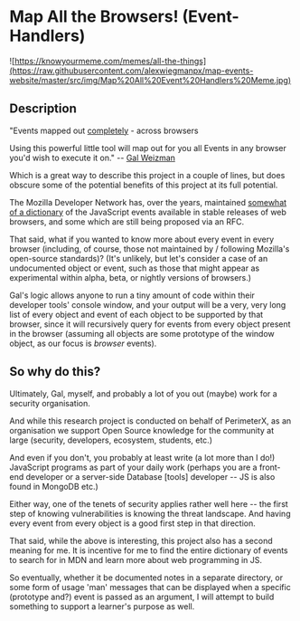 # Map All the Browsers! (Event-Handlers)

![https://knowyourmeme.com/memes/all-the-things](https://raw.githubusercontent.com/alexwiegmanpx/map-events-website/master/src/img/Map%20All%20Event%20Handlers%20Meme.jpg)

## Description

"Events mapped out [completely](https://perimeterx.github.io/map-events-website/) - across browsers

Using this powerful little tool will map out for you all Events in any browser you'd wish to execute it on." -- [Gal Weizman](https://weizman.github.io/)

Which is a great way to describe this project in a couple of lines, but does obscure some of the potential benefits of this project at its full potential.

The Mozilla Developer Network has, over the years, maintained [somewhat of a dictionary](https://developer.mozilla.org/en-US/docs/Web/API/Window) of the JavaScript events available in stable releases of web browsers, and some which are still being proposed via an RFC. 

That said, what if you wanted to know more about every event in every browser (including, of course, those not maintained by / following Mozilla's open-source standards)? (It's unlikely, but let's consider a case of an undocumented object or event, such as those that might appear as experimental within alpha, beta, or nightly versions of browsers.)

Gal's logic allows anyone to run a tiny amount of code within their developer tools' console window, and your output will be a very, very long list of every object and event of each object to be supported by that browser, since it will recursively query for events from every object present in the browser (assuming all objects are some prototype of the window object, as our focus is _browser_ events).

## So why do this?

Ultimately, Gal, myself, and probably a lot of you out (maybe) work for a security organisation.

And while this research project is conducted on behalf of PerimeterX, as an organisation we support Open Source knowledge for the community at large (security, developers, ecosystem, students, etc.)

And even if you don't, you probably at least write (a lot more than I do!) JavaScript programs as part of your daily work (perhaps you are a front-end developer or a server-side Database [tools] developer -- JS is also found in MongoDB etc.)

Either way, one of the tenets of security applies rather well here -- the first step of knowing vulnerabilities is knowing the threat landscape. And having every event from every object is a good first step in that direction.

That said, while the above is interesting, this project also has a second meaning for me. It is incentive for me to find the entire dictionary of events to search for in MDN and learn more about web programming in JS.

So eventually, whether it be documented notes in a separate directory, or some form of usage 'man' messages that can be displayed when a specific (prototype and?) event is passed as an argument, I will attempt to build something to support a learner's purpose as well.
